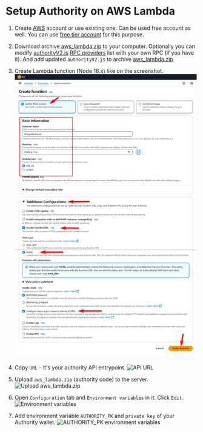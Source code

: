 # Setup Authority on AWS Lambda

1. Create [AWS](https://aws.amazon.com/) account or use existing one. Can be used free account as well. You can use [free tier account](https://analyticshut.com/create-aws-account/) for this purpose.

2. Download archive [aws_lambda.zip](https://github.com/yuriy77k/CallistoBridge/raw/refs/heads/main/server/AWS_Lambda/aws_lambda.zip) to your computer. Optionally you can modify [authorityV2.js](https://github.com/yuriy77k/CallistoBridge/tree/main/server/AWS_Lambda/authorityV2.js) [RPC providers](https://github.com/yuriy77k/CallistoBridge/tree/main/server/AWS_Lambda/authorityV2.js#L7-L56) list with your own RPC (if you have it). 
And add updated `authorityV2.js` to archive [aws_lambda.zip](./aws_lambda.zip)

3. Create Lambda function (Node 18.x) like on the screenshot.
![Create Lambda Function](./lambda1.jpg)

4. Copy `URL` - it's your authority API entrypoint. 
![API URL](./lambda2.jpg)

5. Upload `aws_lambda.zip` (authority code) to the server.
![Upload aws_lambda.zip](./lambda3.jpg)

6. Open `Configuration` tab and `Environment variables` in it. Click `Edit`.
![Environment variables](./lambda4.jpg)

7. Add environment variable `AUTHORITY_PK` and `private key` of your Authority wallet.
![AUTHORITY_PK environment variables](./lambda5.jpg)


